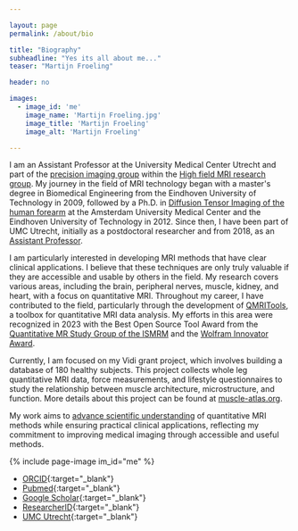 ```yaml
---

layout: page
permalink: /about/bio

title: "Biography"
subheadline: "Yes its all about me..."
teaser: "Martijn Froeling"

header: no

images:
  - image_id: 'me'
    image_name: 'Martijn Froeling.jpg'
    image_title: 'Martijn Froeling'
    image_alt: 'Martijn Froeling' 

---
```


I am an Assistant Professor at the University Medical Center Utrecht and part of the [precision imaging group](https://research.umcutrecht.nl/research-groups/precision-imaging/) within the [High field MRI research group](https://research.umcutrecht.nl/research-groups/high-field-mri-research-group/). My journey in the field of MRI technology began with a master's degree in Biomedical Engineering from the Eindhoven University of Technology in 2009, followed by a Ph.D. in [Diffusion Tensor Imaging of the human forearm](https://research.tue.nl/en/publications/diffusion-tensor-imaging-of-human-skeletal-muscle-from-simulation) at the Amsterdam University Medical Center and the Eindhoven University of Technology in 2012. Since then, I have been part of UMC Utrecht, initially as a postdoctoral researcher and from 2018, as an [Assistant Professor](https://research.umcutrecht.nl/researchers/martijn-froeling/).

I am particularly interested in developing MRI methods that have clear clinical applications. I believe that these techniques are only truly valuable if they are accessible and usable by others in the field. My research covers various areas, including the brain, peripheral nerves, muscle, kidney, and heart, with a focus on quantitative MRI. Throughout my career, I have contributed to the field, particularly through the development of [QMRITools](https://github.com/mfroeling/QMRITools), a toolbox for quantitative MRI data analysis. My efforts in this area were recognized in 2023 with the Best Open Source Tool Award from the [Quantitative MR Study Group of the ISMRM](https://groups.ismrm.org/quantitative-mr/) and the [Wolfram Innovator Award](https://www.wolfram.com/events/technology-conference/innovator-award/2023/martijn-froeling/).

Currently, I am focused on my Vidi grant project, which involves building a database of 180 healthy subjects. This project collects whole leg quantitative MRI data, force measurements, and lifestyle questionnaires to study the relationship between muscle architecture, microstructure, and function. More details about this project can be found at [muscle-atlas.org](https://www.muscle-atlas.org/).

My work aims to [advance scientific understanding](https://researchinformation.umcutrecht.nl/en/persons/martijn-froeling/publications/) of quantitative MRI methods while ensuring practical clinical applications, reflecting my commitment to improving medical imaging through accessible and useful methods.

{% include page-image im_id="me" %}

- [ORCID](https://orcid.org/0000-0003-3841-0497){:target="_blank"}
- [Pubmed](https://pubmed.ncbi.nlm.nih.gov/?term=Froeling+M&sort=date&size=200){:target="_blank"}
- [Google Scholar](https://scholar.google.nl/citations?user=zvsSOy4AAAAJ){:target="_blank"}
- [ResearcherID](https://www.webofscience.com/wos/author/record/1290660){:target="_blank"}
- [UMC Utrecht](https://www.umcutrecht.nl/en/research/researchers/froeling-martijn-m){:target="_blank"}
